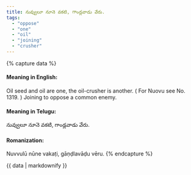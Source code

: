 ```yaml
---
title: నువ్వులూ నూనె వకటి, గాండ్లవాడు వేరు.
tags:
  - "oppose"
  - "one"
  - "oil"
  - "joining"
  - "crusher"
---
```


{% capture data %}
#### Meaning in English:
Oil seed and oil are one, the oil-crusher is another.
( For Nuovu see No. 1319. )
Joining to oppose a common enemy.

#### Meaning in Telugu:
నువ్వులూ నూనె వకటి, గాండ్లవాడు వేరు.

#### Romanization:
Nuvvulū nūne vakaṭi, gāṇḍlavāḍu vēru.
{% endcapture %}

{{ data | markdownify }}

